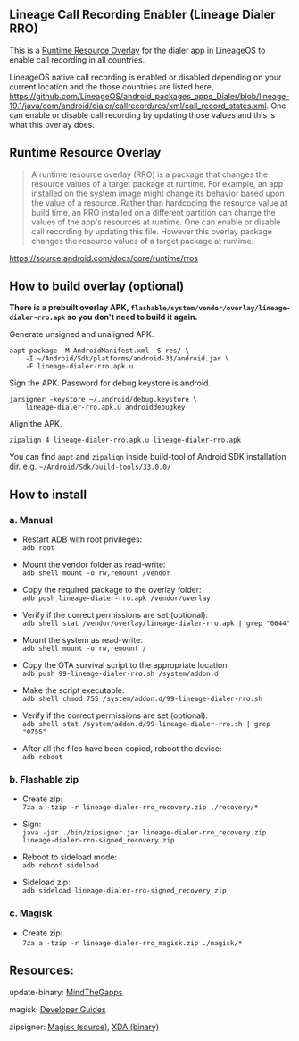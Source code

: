 ## Lineage Call Recording Enabler (Lineage Dialer RRO)
This is a [Runtime Resource Overlay](https://source.android.com/docs/core/runtime/rros) for the dialer app in LineageOS to enable call recording in all countries.

LineageOS native call recording is enabled or disabled depending on your current location and the those countries are listed here, https://github.com/LineageOS/android_packages_apps_Dialer/blob/lineage-19.1/java/com/android/dialer/callrecord/res/xml/call_record_states.xml. One can enable or disable call recording by updating those values and this is what this overlay does.

## Runtime Resource Overlay
> A runtime resource overlay (RRO) is a package that changes the resource values of a target package at runtime. For example, an app installed on the system image might change its behavior based upon the value of a resource. Rather than hardcoding the resource value at build time, an RRO installed on a different partition can change the values of the app's resources at runtime.
One can enable or disable call recording by updating this file. However this overlay package changes the resource values of a target package at runtime.

https://source.android.com/docs/core/runtime/rros

## How to build overlay (optional)
**There is a prebuilt overlay APK, `flashable/system/vendor/overlay/lineage-dialer-rro.apk` so you don't need to build it again.**

Generate unsigned and unaligned APK.
```
aapt package -M AndroidManifest.xml -S res/ \
    -I ~/Android/Sdk/platforms/android-33/android.jar \
    -F lineage-dialer-rro.apk.u
```

Sign the APK. Password for debug keystore is android.
```
jarsigner -keystore ~/.android/debug.keystore \
    lineage-dialer-rro.apk.u androiddebugkey
```

Align the APK.
```
zipalign 4 lineage-dialer-rro.apk.u lineage-dialer-rro.apk
```
You can find `aapt` and `zipalign` inside build-tool of Android SDK installation dir. e.g. `~/Android/Sdk/build-tools/33.0.0/`

## How to install

### a. Manual
* Restart ADB with root privileges:  
`adb root`

* Mount the vendor folder as read-write:  
`adb shell mount -o rw,remount /vendor`

* Copy the required package to the overlay folder:  
`adb push lineage-dialer-rro.apk /vendor/overlay`

* Verify if the correct permissions are set (optional):  
`adb shell stat /vendor/overlay/lineage-dialer-rro.apk | grep "0644"`

* Mount the system as read-write:  
`adb shell mount -o rw,remount /`

* Copy the OTA survival script to the appropriate location:  
`adb push 99-lineage-dialer-rro.sh /system/addon.d`

* Make the script executable:  
`adb shell chmod 755 /system/addon.d/99-lineage-dialer-rro.sh`

* Verify if the correct permissions are set (optional):  
`adb shell stat /system/addon.d/99-lineage-dialer-rro.sh | grep "0755"`

* After all the files have been copied, reboot the device:  
`adb reboot`

### b. Flashable zip
* Create zip:  
`7za a -tzip -r lineage-dialer-rro_recovery.zip ./recovery/*`

* Sign:  
`java -jar ./bin/zipsigner.jar lineage-dialer-rro_recovery.zip lineage-dialer-rro-signed_recovery.zip`

* Reboot to sideload mode:  
`adb reboot sideload`

* Sideload zip:  
`adb sideload lineage-dialer-rro-signed_recovery.zip`

### c. Magisk
* Create zip:  
`7za a -tzip -r lineage-dialer-rro_magisk.zip ./magisk/*`


## Resources:
update-binary: [MindTheGapps](https://gitlab.com/MindTheGapps/)

magisk: [Developer Guides](https://topjohnwu.github.io/Magisk/guides.html)

zipsigner: [Magisk (source)](https://github.com/topjohnwu/Magisk/tree/v20.4/signing), [XDA (binary)](https://forum.xda-developers.com/t/dev-template-complete-shell-script-flashable-zip-replacement-signing-script.2934449/)
